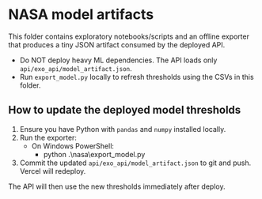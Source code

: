 # NASA model artifacts

This folder contains exploratory notebooks/scripts and an offline exporter that
produces a tiny JSON artifact consumed by the deployed API.

- Do NOT deploy heavy ML dependencies. The API loads only `api/exo_api/model_artifact.json`.
- Run `export_model.py` locally to refresh thresholds using the CSVs in this folder.

## How to update the deployed model thresholds

1. Ensure you have Python with `pandas` and `numpy` installed locally.
2. Run the exporter:
   - On Windows PowerShell:
     - python .\nasa\export_model.py
3. Commit the updated `api/exo_api/model_artifact.json` to git and push. Vercel will redeploy.

The API will then use the new thresholds immediately after deploy.
